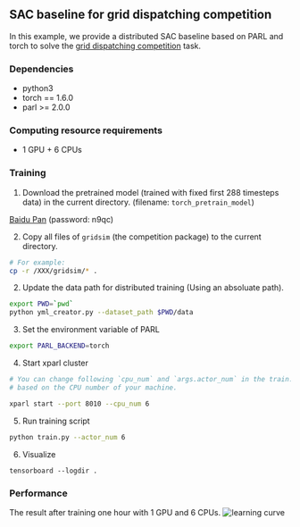 ## SAC baseline for grid dispatching competition

In this example, we provide a distributed SAC baseline based on PARL and torch to solve the [grid dispatching competition](https://aistudio.baidu.com/aistudio/competition/detail/111) task.

### Dependencies
* python3
* torch == 1.6.0
* parl >= 2.0.0

### Computing resource requirements
* 1 GPU + 6 CPUs

### Training

1. Download the pretrained model (trained with fixed first 288 timesteps data) in the current directory. (filename: `torch_pretrain_model`)

[Baidu Pan](https://pan.baidu.com/s/1Pqv9i9byOzqStcHdttOlRA) (password: n9qc)

2. Copy all files of `gridsim` (the competition package) to the current directory.
```bash
# For example:
cp -r /XXX/gridsim/* .
```

2. Update the data path for distributed training (Using an absoluate path).
```bash
export PWD=`pwd`
python yml_creator.py --dataset_path $PWD/data
```


3. Set the environment variable of PARL
```bash
export PARL_BACKEND=torch
```

4. Start xparl cluster

```bash
# You can change following `cpu_num` and `args.actor_num` in the train.py 
# based on the CPU number of your machine.

xparl start --port 8010 --cpu_num 6
```

5. Run training script

```bash
python train.py --actor_num 6
```

6. Visualize
```
tensorboard --logdir .
```

### Performance
The result after training one hour with 1 GPU and 6 CPUs.
![learning curve](https://raw.githubusercontent.com/benchmarking-rl/PARL-experiments/master/Baselines/GridDispatch_competition/torch/result.png)
